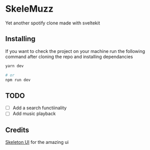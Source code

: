 # SkeleMuzz

Yet another spotify clone made with sveltekit

## Installing

If you want to check the project on your machine run the following command after
cloning the repo and installing dependancies

```bash
yarn dev

# or
npm run dev
```

## TODO

- [ ] Add a search functiinality
- [ ] Add music playback

## Credits

[Skeleton UI](https://github.com/skeletonlabs/skeleton) for the amazing ui

